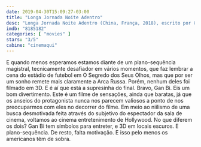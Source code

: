 ```yaml
---
date: 2019-04-30T15:09:27-03:00
title: "Longa Jornada Noite Adentro"
desc: "Longa Jornada Noite Adentro (China, França, 2018), escrito por Gan Bi, dirigido por Gan Bi, com Wei Tang, Jue Huang, Sylvia Chang."
imdb: "8185182"
categories: [ "movies" ]
stars: "3/5"
cabine: "cinemaqui"
---
```

E quando menos esperamos estamos diante de um plano-sequência magistral, tecnicamente desafiador em vários momentos, que faz lembrar a cena do estádio de futebol em O Segredo dos Seus Olhos, mas que por ser um sonho remete mais claramente a Arca Russa. Porém, nenhum deles foi filmado em 3D. E é aí que está a supresinha do final. Bravo, Gan Bi. Eis um bom divertimento. Este é um filme de sensações, ainda que baratas, já que os anseios do protagonista nunca nos parecem valiosos a ponto de nos preocuparmos com eles no decorrer do filme. Em meio ao niilismo de uma busca desmotivada feita através do subjetivo do espectador da sala de cinema, voltamos ao cinema entretenimento de Hollywood. No que diferem os dois? Gan Bi tem símbolos para entreter, e 3D em locais escuros. E plano-sequência. De resto, falta motivação. E isso pelo menos os americanos têm de sobra.

